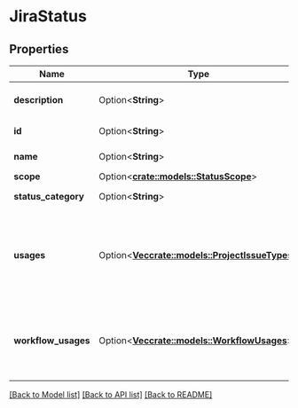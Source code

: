 # JiraStatus

## Properties

Name | Type | Description | Notes
------------ | ------------- | ------------- | -------------
**description** | Option<**String**> | The description of the status. | [optional]
**id** | Option<**String**> | The ID of the status. | [optional]
**name** | Option<**String**> | The name of the status. | [optional]
**scope** | Option<[**crate::models::StatusScope**](StatusScope.md)> |  | [optional]
**status_category** | Option<**String**> | The category of the status. | [optional]
**usages** | Option<[**Vec<crate::models::ProjectIssueTypes>**](ProjectIssueTypes.md)> | Projects and issue types where the status is used. Only available if the `usages` expand is requested. | [optional]
**workflow_usages** | Option<[**Vec<crate::models::WorkflowUsages>**](WorkflowUsages.md)> | The workflows that use this status. Only available if the `workflowUsages` expand is requested. | [optional]

[[Back to Model list]](../README.md#documentation-for-models) [[Back to API list]](../README.md#documentation-for-api-endpoints) [[Back to README]](../README.md)


